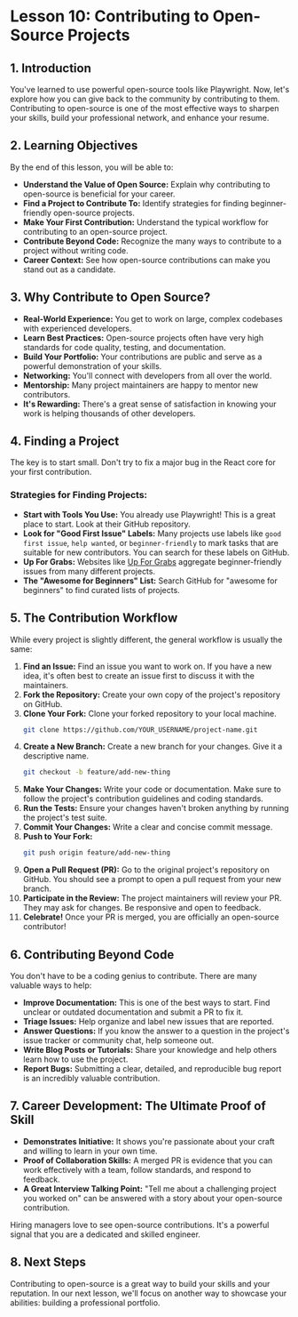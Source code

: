 # Lesson 10: Contributing to Open-Source Projects

## 1. Introduction

You've learned to use powerful open-source tools like Playwright. Now, let's explore how you can give back to the community by contributing to them. Contributing to open-source is one of the most effective ways to sharpen your skills, build your professional network, and enhance your resume.

## 2. Learning Objectives

By the end of this lesson, you will be able to:

-   **Understand the Value of Open Source:** Explain why contributing to open-source is beneficial for your career.
-   **Find a Project to Contribute To:** Identify strategies for finding beginner-friendly open-source projects.
-   **Make Your First Contribution:** Understand the typical workflow for contributing to an open-source project.
-   **Contribute Beyond Code:** Recognize the many ways to contribute to a project without writing code.
-   **Career Context:** See how open-source contributions can make you stand out as a candidate.

## 3. Why Contribute to Open Source?

-   **Real-World Experience:** You get to work on large, complex codebases with experienced developers.
-   **Learn Best Practices:** Open-source projects often have very high standards for code quality, testing, and documentation.
-   **Build Your Portfolio:** Your contributions are public and serve as a powerful demonstration of your skills.
-   **Networking:** You'll connect with developers from all over the world.
-   **Mentorship:** Many project maintainers are happy to mentor new contributors.
-   **It's Rewarding:** There's a great sense of satisfaction in knowing your work is helping thousands of other developers.

## 4. Finding a Project

The key is to start small. Don't try to fix a major bug in the React core for your first contribution.

### Strategies for Finding Projects:

-   **Start with Tools You Use:** You already use Playwright! This is a great place to start. Look at their GitHub repository.
-   **Look for "Good First Issue" Labels:** Many projects use labels like `good first issue`, `help wanted`, or `beginner-friendly` to mark tasks that are suitable for new contributors. You can search for these labels on GitHub.
-   **Up For Grabs:** Websites like [Up For Grabs](https://up-for-grabs.net/) aggregate beginner-friendly issues from many different projects.
-   **The "Awesome for Beginners" List:** Search GitHub for "awesome for beginners" to find curated lists of projects.

## 5. The Contribution Workflow

While every project is slightly different, the general workflow is usually the same:

1.  **Find an Issue:** Find an issue you want to work on. If you have a new idea, it's often best to create an issue first to discuss it with the maintainers.
2.  **Fork the Repository:** Create your own copy of the project's repository on GitHub.
3.  **Clone Your Fork:** Clone your forked repository to your local machine.
    ```bash
    git clone https://github.com/YOUR_USERNAME/project-name.git
    ```
4.  **Create a New Branch:** Create a new branch for your changes. Give it a descriptive name.
    ```bash
    git checkout -b feature/add-new-thing
    ```
5.  **Make Your Changes:** Write your code or documentation. Make sure to follow the project's contribution guidelines and coding standards.
6.  **Run the Tests:** Ensure your changes haven't broken anything by running the project's test suite.
7.  **Commit Your Changes:** Write a clear and concise commit message.
8.  **Push to Your Fork:**
    ```bash
    git push origin feature/add-new-thing
    ```
9.  **Open a Pull Request (PR):** Go to the original project's repository on GitHub. You should see a prompt to open a pull request from your new branch.
10. **Participate in the Review:** The project maintainers will review your PR. They may ask for changes. Be responsive and open to feedback.
11. **Celebrate!** Once your PR is merged, you are officially an open-source contributor!

## 6. Contributing Beyond Code

You don't have to be a coding genius to contribute. There are many valuable ways to help:

-   **Improve Documentation:** This is one of the best ways to start. Find unclear or outdated documentation and submit a PR to fix it.
-   **Triage Issues:** Help organize and label new issues that are reported.
-   **Answer Questions:** If you know the answer to a question in the project's issue tracker or community chat, help someone out.
-   **Write Blog Posts or Tutorials:** Share your knowledge and help others learn how to use the project.
-   **Report Bugs:** Submitting a clear, detailed, and reproducible bug report is an incredibly valuable contribution.

## 7. Career Development: The Ultimate Proof of Skill

-   **Demonstrates Initiative:** It shows you're passionate about your craft and willing to learn in your own time.
-   **Proof of Collaboration Skills:** A merged PR is evidence that you can work effectively with a team, follow standards, and respond to feedback.
-   **A Great Interview Talking Point:** "Tell me about a challenging project you worked on" can be answered with a story about your open-source contribution.

Hiring managers love to see open-source contributions. It's a powerful signal that you are a dedicated and skilled engineer.

## 8. Next Steps

Contributing to open-source is a great way to build your skills and your reputation. In our next lesson, we'll focus on another way to showcase your abilities: building a professional portfolio.